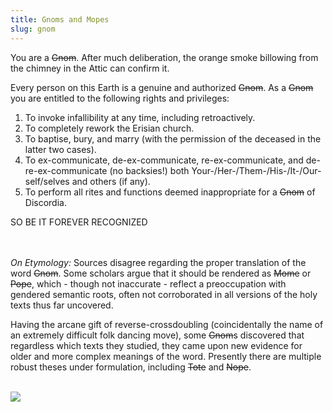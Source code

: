 ```yaml
---
title: Gnoms and Mopes
slug: gnom
---
```


You are a ~~Gnom~~. After much deliberation, the orange smoke billowing from the chimney in the Attic can confirm it.

Every person on this Earth is a genuine and authorized ~~Gnom~~. As a ~~Gnom~~ you are entitled to the following rights and privileges:

1. To invoke infallibility at any time, including retroactively.
2. To completely rework the Erisian church.
3. To baptise, bury, and marry (with the permission of the deceased in the latter two cases).
4. To ex-communicate, de-ex-communicate, re-ex-communicate, and de-re-ex-communicate (no backsies!) both Your-/Her-/Them-/His-/It-/Our- self/selves and others (if any).
5. To perform all rites and functions deemed inappropriate for a ~~Gnom~~ of Discordia.

<p className="impact">SO BE IT FOREVER RECOGNIZED</p>

<br /><br />_On Etymology:_ Sources disagree regarding the proper translation of the word ~~Gnom~~. Some scholars argue that it should be rendered as ~~Mome~~ or ~~Pope~~, which - though not inaccurate - reflect a preoccupation with gendered semantic roots, often not corroborated in all versions of the holy texts thus far uncovered.

Having the arcane gift of reverse-crossdoubling (coincidentally the name of an extremely difficult folk dancing move), some ~~Gnom~~s discovered that regardless which texts they studied, they came upon new evidence for older and more complex meanings of the word. Presently there are multiple robust theses under formulation, including ~~Tote~~ and ~~Nope~~.

<br />

<img src="/image/gnom.png" />
